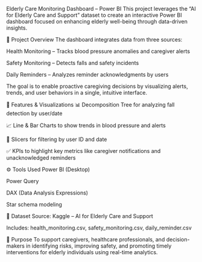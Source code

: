 Elderly Care Monitoring Dashboard – Power BI
This project leverages the “AI for Elderly Care and Support” dataset to create an interactive Power BI dashboard focused on enhancing elderly well-being through data-driven insights.

📌 Project Overview
The dashboard integrates data from three sources:

Health Monitoring – Tracks blood pressure anomalies and caregiver alerts

Safety Monitoring – Detects falls and safety incidents

Daily Reminders – Analyzes reminder acknowledgments by users

The goal is to enable proactive caregiving decisions by visualizing alerts, trends, and user behaviors in a single, intuitive interface.

🧰 Features & Visualizations
📊 Decomposition Tree for analyzing fall detection by user/date

📈 Line & Bar Charts to show trends in blood pressure and alerts

🔁 Slicers for filtering by user ID and date

✅ KPIs to highlight key metrics like caregiver notifications and unacknowledged reminders

⚙️ Tools Used
Power BI (Desktop)

Power Query

DAX (Data Analysis Expressions)

Star schema modeling

📁 Dataset
Source: Kaggle – AI for Elderly Care and Support

Includes: health_monitoring.csv, safety_monitoring.csv, daily_reminder.csv

🎯 Purpose
To support caregivers, healthcare professionals, and decision-makers in identifying risks, improving safety, and promoting timely interventions for elderly individuals using real-time analytics.

